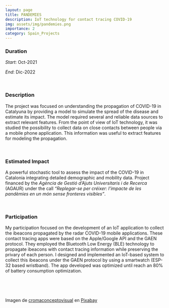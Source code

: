 ```yaml
---
layout: page
title: PANDEMIES
description: IoT technology for contact tracing COVID-19
img: assets/img/pandemies.png
importance: 2
category: Spain_Projects
---
```


### Duration

*Start*: Oct-2021


*End*: Dic-2022 

&nbsp;

### Description

 The project was focused on understanding the propagation of COVID-19 in Catalyuna by providing a model to simulate the spread of the disease and estimate its impact. The model required several and reliable data sources to extract relevant features. From the point of view of IoT technology, it was studied the possibility to collect data on close contacts between people via a mobile phone application. This information was useful to extract features for modeling the propagation.


&nbsp;


### Estimated Impact

A powerful stochastic tool to assess the impact of the COVID-19 in Catalonia integrating detailed demographic and mobility data. Project financed by the _Agència de Gestió d’Ajuts Universitaris i de Recerca_ (AGAUR) under the call *“Replegar-se per créixer: l’impacte de les pandèmies en un món sense fronteres visibles”*. 

&nbsp;

### Participation

My participation focused on the development of an IoT application to collect the ibeacons propagated by the radar COVID-19 mobile applications. These contact tracing apps were based on the Apple/Google API and the GAEN protocol. They employed the Bluetooth Low Energy (BLE) technology to propagate ibeacons with contact tracing information while preserving the privary of each person. I designed and implemented an IoT-based system to collect this ibeacons under the GAEN protocol by using a smartwatch (ESP-32 based wristband). The app developed was optimized until reach an 80% of battery consumption optimization. 





&nbsp;



&nbsp;


Imagen de <a href="https://pixabay.com/es/users/cromaconceptovisual-4595909/?utm_source=link-attribution&utm_medium=referral&utm_campaign=image&utm_content=4999857">cromaconceptovisual</a> en <a href="https://pixabay.com/es//?utm_source=link-attribution&utm_medium=referral&utm_campaign=image&utm_content=4999857">Pixabay</a>
